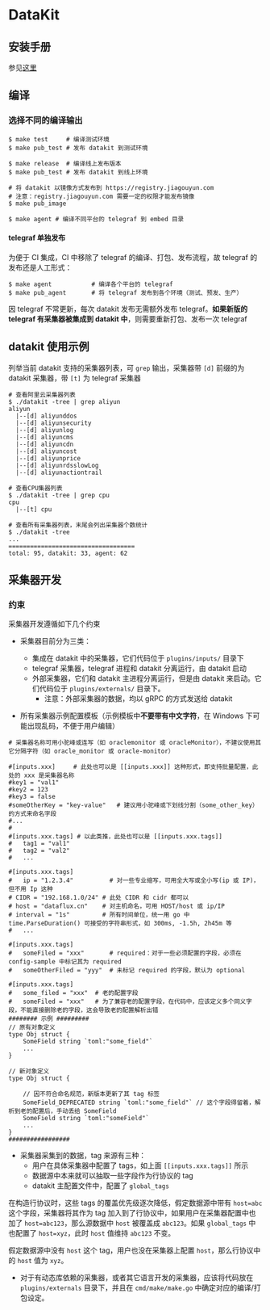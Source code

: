 # DataKit

## 安装手册

参见[这里](https://gitlab.jiagouyun.com/zy-docs/pd-forethought-helps/blob/dev/03-%E6%95%B0%E6%8D%AE%E9%87%87%E9%9B%86/02-datakit%E9%87%87%E9%9B%86%E5%99%A8/index.md)

## 编译

### 选择不同的编译输出

```
$ make test     # 编译测试环境
$ make pub_test # 发布 datakit 到测试环境

$ make release  # 编译线上发布版本
$ make pub_test # 发布 datakit 到线上环境

# 将 datakit 以镜像方式发布到 https://registry.jiagouyun.com
# 注意：registry.jiagouyun.com 需要一定的权限才能发布镜像
$ make pub_image

$ make agent # 编译不同平台的 telegraf 到 embed 目录
```

#### telegraf 单独发布

为便于 CI 集成，CI 中移除了 telegraf 的编译、打包、发布流程，故 telegraf 的发布还是人工形式：

```
$ make agent           # 编译各个平台的 telegraf
$ make pub_agent       # 将 telegraf 发布到各个环境（测试、预发、生产）
```

因 telegraf 不常更新，每次 datakit 发布无需额外发布 telegraf。**如果新版的 telegraf 有采集器被集成到 datakit 中**，则需要重新打包、发布一次 telegraf

## datakit 使用示例

列举当前 datakit 支持的采集器列表，可 `grep` 输出，采集器带 `[d]` 前缀的为 datakit 采集器，带 `[t]` 为 telegraf 采集器

```
# 查看阿里云采集器列表
$ ./datakit -tree | grep aliyun
aliyun
  |--[d] aliyunddos
  |--[d] aliyunsecurity
  |--[d] aliyunlog
  |--[d] aliyuncms
  |--[d] aliyuncdn
  |--[d] aliyuncost
  |--[d] aliyunprice
  |--[d] aliyunrdsslowLog
  |--[d] aliyunactiontrail

# 查看CPU集器列表
$ ./datakit -tree | grep cpu
cpu
  |--[t] cpu

# 查看所有采集器列表，末尾会列出采集器个数统计
$ ./datakit -tree 
...
===================================
total: 95, datakit: 33, agent: 62
```

## 采集器开发

### 约束

采集器开发遵循如下几个约束

- 采集器目前分为三类：
	- 集成在 datakit 中的采集器，它们代码位于 `plugins/inputs/` 目录下
	- telegraf 采集器，telegraf 进程和 datakit 分离运行，由 datakit 启动
	- 外部采集器，它们和 datakit 主进程分离运行，但是由 datakit 来启动。它们代码位于 `plugins/externals/` 目录下。
		- 注意：外部采集器的数据，均以 gRPC 的方式发送给 datakit

- 所有采集器示例配置模板（示例模板中**不要带有中文字符**，在 Windows 下可能出现乱码，不便于用户编辑）

```
# 采集器名称可用小驼峰或连写（如 oraclemonitor 或 oracleMonitor），不建议使用其它分隔字符（如 oracle_monitor 或 oracle-monitor）

#[inputs.xxx]     # 此处也可以是 [[inputs.xxx]] 这种形式，即支持批量配置，此处的 xxx 是采集器名称
#key1 = "val1"
#key2 = 123
#key3 = false
#someOtherKey = "key-value"   # 建议用小驼峰或下划线分割（some_other_key）的方式来命名字段
#...
#
#[inputs.xxx.tags] # 以此类推，此处也可以是 [[inputs.xxx.tags]]
#	tag1 = "val1"
#	tag2 = "val2"
#	...

#[inputs.xxx.tags]
#	ip = "1.2.3.4"          # 对一些专业缩写，可用全大写或全小写(ip 或 IP)，但不用 Ip 这种
# CIDR = "192.168.1.0/24" # 此处 CIDR 和 cidr 都可以
# host = "dataflux.cn"    # 对主机命名，可用 HOST/host 或 ip/IP
# interval = "1s"         # 所有时间单位，统一用 go 中 time.ParseDuration() 可接受的字符串形式，如 300ms, -1.5h, 2h45m 等
#	...

#[inputs.xxx.tags]
#	someFiled = "xxx"       # required：对于一些必须配置的字段，必须在 config-sample 中标记其为 required
#	someOtherFiled = "yyy"  # 未标记 required 的字段，默认为 optional

#[inputs.xxx.tags]
#	some_filed = "xxx"  # 老的配置字段
#	someFiled = "xxx"   # 为了兼容老的配置字段，在代码中，应该定义多个同义字段，不能直接删除老的字段，这会导致老的配置解析出错
######## 示例 #########
// 原有对象定义
type Obj struct {
	SomeField string `toml:"some_field"` 
	...
}

// 新对象定义
type Obj struct {

	// 因不符合命名规范，新版本更新了其 tag 标签
	SomeField_DEPRECATED string `toml:"some_field"` // 这个字段得留着，解析到老的配置后，手动丢给 SomeField
	SomeField string `toml:"someField"`
	...
}
#################
```

- 采集器采集到的数据，tag 来源有三种：
	- 用户在具体采集器中配置了 tags，如上面 `[[inputs.xxx.tags]]` 所示
	- 数据源中本来就可以抽取一些字段作为行协议的 tag
	- datakit 主配置文件中，配置了 `global_tags`

在构造行协议时，这些 tags 的覆盖优先级逐次降低，假定数据源中带有 `host=abc` 这个字段，采集器将其作为 tag 加入到了行协议中，如果用户在采集器配置中也加了 `host=abc123`，那么源数据中 `host` 被覆盖成  `abc123`。如果 `global_tags` 中也配置了 `host=xyz`，此时 `host` 值维持 `abc123` 不变。

假定数据源中没有 `host` 这个 tag，用户也没在采集器上配置 `host`，那么行协议中的 `host` 值为 `xyz`。

- 对于有动态库依赖的采集器，或者其它语言开发的采集器，应该将代码放在 `plugins/externals` 目录下，并且在 `cmd/make/make.go` 中确定对应的编译/打包设定。
